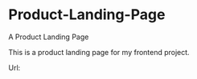 # Product-Landing-Page
A Product Landing Page

This is a product landing page for my frontend project.

Url:
